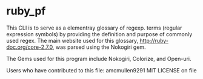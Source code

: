# ruby_pf

This CLI is to serve as a elementray glossary of regexp. terms (regular expression symbols) by providing the definition and purpose of  commonly used regex. The main website used for this glossary, http://ruby-doc.org/core-2.7.0, was parsed using the Nokogiri gem.

The Gems used for this program include Nokogiri, Colorize, and Open-uri. 

Users who have contributed to this file: amcmullen9291
MIT LICENSE on file

